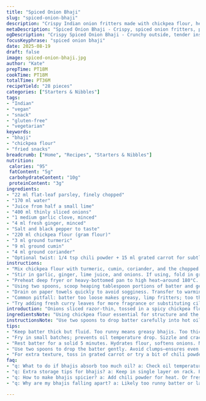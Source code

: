 ```yaml
---
title: "Spiced Onion Bhaji"
slug: "spiced-onion-bhaji"
description: "Crispy Indian onion fritters made with chickpea flour, herbs, and warming spices. The batter is thick yet fluid enough to hold sliced onions and aromatics. Fry until golden, bubbling with a crunchy crust and tender inside. Serve hot; keeps well warmed. Great vegan snack or starter with a hint of lime brightness. Substitutions like gram flour or adding thin carrot match the texture. Avoid dense batter or oil too cool. Fry in small batches for even cooking and crisp edges. Spice levels adjustable with chili for heat or curry leaves for aroma."
metaDescription: "Spiced Onion Bhaji - Crispy, spiced onion fritters, perfect vegan snack or starter, quick to make and packed with flavor."
ogDescription: "Crispy Spiced Onion Bhaji - Crunchy outside, tender inside. Great snack or starter. Flavors of turmeric, cumin. Enjoy hot."
focusKeyphrase: "spiced onion bhaji"
date: 2025-08-19
draft: false
image: spiced-onion-bhaji.jpg
author: "Kate"
prepTime: PT18M
cookTime: PT18M
totalTime: PT36M
recipeYield: "28 pieces"
categories: ["Starters & Nibbles"]
tags:
- "Indian"
- "vegan"
- "snack"
- "gluten-free"
- "vegetarian"
keywords:
- "bhaji"
- "chickpea flour"
- "fried snacks"
breadcrumb: ["Home", "Recipes", "Starters & Nibbles"]
nutrition: 
 calories: "95"
 fatContent: "5g"
 carbohydrateContent: "10g"
 proteinContent: "3g"
ingredients:
- "22 ml flat-leaf parsley, finely chopped"
- "170 ml water"
- "Juice from half a small lime"
- "400 ml thinly sliced onions"
- "1 medium garlic clove, minced"
- "4 ml fresh ginger, minced"
- "Salt and black pepper to taste"
- "220 ml chickpea flour (gram flour)"
- "3 ml ground turmeric"
- "9 ml ground cumin"
- "4 ml ground coriander"
- "Optional twist: 1/4 tsp chili powder + 15 ml grated carrot for subtle sweetness"
instructions:
- "Mix chickpea flour with turmeric, cumin, coriander, and the chopped parsley in a medium bowl. Add water gradually while stirring, aiming for a slightly thick batter—not too runny to hold onions well. Season with salt and pepper first, adjust later."
- "Stir in garlic, ginger, lime juice, and onions. If using, fold in grated carrot and chili powder now. Let batter rest 5 minutes to hydrate the onions, see batter stiffen slightly but still scoopable."
- "Preheat deep fryer or heavy-bottomed pan to high heat—around 180°C. Have paper towels ready for draining. Oven at lowest heat setting (around 75°C) to keep finished bhaji warm without drying."
- "Using two spoons, scoop heaping tablespoon portions of batter and gently drop into hot oil. Cook few at a time — don’t crowd the pan or temperature drops. Listen for lively sizzling, turn bhaji after 3 minutes when edges firm, golden and crisp, then cook another 2 minutes until deeply golden all over."
- "Drain on paper towels quickly to avoid sogginess. Transfer to warming oven on rack to keep crisp. Repeat with remaining batter. Best served fresh and hot straight from oven."
- "Common pitfall: batter too loose makes greasy, limp fritters; too thick results in tougher, doughy insides. Adjust water/chickpea flour balance accordingly. Oil temperature is key — too cool means soggy, too hot burns exterior before inside cooks."
- "Try adding fresh curry leaves for more fragrance or substituting cilantro for parsley. Grated raw potato mixed in can add body but changes texture. Keep onions finely sliced for quick, even cooking."
introduction: "Onions sliced razor-thin, tossed in a spicy chickpea flour batter; sizzling oil bubbles up around the edges, crisping fast. The sharp bite of cumin, coriander, and turmeric hits nose and tongue — earthy, warm, vibrant. Bhajis: Indian street food, comfort food. Not just batter and onions slapped together—balance of texture and spice, right batter viscosity, oil temp set precisely. Too thick, dense. Too thin, limp. Parsley here, not cilantro — earthier, lasts well. Lime juice lifts, brightens before frying. Garlic and fresh ginger for punch. Simple ingredients but timing and heat govern success. Hot from oil or fridge-warm from oven, fresh bhajis snap audibly when bitten. Great vegan snack, gluten-free too. Toss in grated carrot. Or a pinch of chili powder for kick. Always fry in small batches, keep oil clean, no overcrowding. Watch and listen — crisp cracking sound when done. They should be golden, not burnt, and formed, not collapsed. Foolproof if you know the cues. Staple made special."
ingredientsNote: "Using chickpea flour essential for structure and the nutty flavor; all-purpose flour won’t hold the same binding or crispness. Parsley adds a fresh, green note different from cilantro’s brightness. Lime juice wakes the batter, tenderizes onions. Keep onions thin for fast frying, avoid big chunks that stay raw inside. Garlic and ginger minced fine so they distribute evenly. Spices freshly ground or pre-ground okay, but stale cumin or turmeric dull the aroma. Optional chili powder for heat; grated carrot adds moisture and subtle sweetness, helps balance the slight bitterness of turmeric. Salt binds flavors, but adjust to taste after mixing batter. Water added bit by bit; too much makes greasy fritters, too little gives tough birdnest texture. Resting batter hydrates flour and slices, helps even frying. If gluten-sensitive, chickpea flour is best; ensure cross-contamination-free supply."
instructionsNote: "Use two spoons to drop batter carefully into hot oil. Avoid clumping to cook evenly. Oil temperature 180°C ensures external crispness and internal tenderness. Listen for vigorous sputtering when dropping batter; slows means temperature dropped. Fry 5–7 minutes total each batch, flipping midway so both sides bronzed, not blackened. Drain quickly on paper towels but do not stack warm bhajis—that steams and softens them. Keep in single layer on rack in warm oven to preserve crispness. Rest batter 5 minutes minimum to absorb moisture, improve binding. If batter thickens too much during rest, add a splash water, but keep consistency scoopable. Watch for color changes—not too pale (undercooked) or too deep brown (bitter). If bhajis absorb too much oil, likely oil too cool or batter too loose. To test oil temp fast, drop tiny bit of batter - immediate bubbling and rise is good. Saves ruined batches."
tips:
- "Keep batter thick but fluid. Too runny means greasy bhajis. Too thick? Dense insides. Use enough salt; flavor binds well. Try adding curry leaves for added aroma; blend perfectly."
- "Fry in small batches; prevents oil temperature drop. Sizzle and crackle are your cues. Heat should stay steady. Listen for that lively sound; drop tiny batter test into oil for temp check."
- "Rest batter for a solid 5 minutes. Hydrates flour, softens onions. Need scoopable consistency. If thickens too much, splash tiny bit of water to adjust. Avoid undercooked raw centers."
- "Use two spoons to drop the batter gently. Avoid clumps—ensures even cooking. Golden brown, not burnt. Check color, flip after 3 minutes when crispy edges start showing."
- "For extra texture, toss in grated carrot or try a bit of chili powder for heat. Keep oil clean, no overcrowding. Stacked bhajis steam, losing their crispiness."
faq:
- "q: What to do if bhajis absorb too much oil? a: Check oil temperature. Too cool means sogginess. Too loose batter could cause that too."
- "q: Extra storage tips for bhajis? a: Keep in single layer on rack. Place in warm oven; helps maintain crisp. Can refrigerate, reheat in oven."
- "q: How to make bhajis spicier? a: Add chili powder for heat. Or fresh green chilies will do as well. Experiment, adjust for personal taste."
- "q: Why are my bhajis falling apart? a: Likely too runny batter or lack of frying technique. Rest batter well and scoop carefully to maintain shape."

---
```

